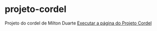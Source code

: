 # projeto-cordel
Projeto do cordel de Milton Duarte
<a href="https://ruidembergfreitas.github.io/projeto-cordel/">Executar a página do Projeto Cordel</a>